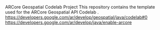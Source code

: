ARCore Geospatial Codelab Project
This repository contains the template used for the ARCore Geospatial API Codelab .
https://developers.google.com/ar/develop/geospatial/java/codelab#0
<br>
https://developers.google.com/ar/develop/java/enable-arcore
